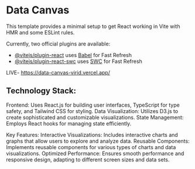 # Data Canvas

This template provides a minimal setup to get React working in Vite with HMR and some ESLint rules.

Currently, two official plugins are available:

- [@vitejs/plugin-react](https://github.com/vitejs/vite-plugin-react/blob/main/packages/plugin-react/README.md) uses [Babel](https://babeljs.io/) for Fast Refresh
- [@vitejs/plugin-react-swc](https://github.com/vitejs/vite-plugin-react-swc) uses [SWC](https://swc.rs/) for Fast Refresh


LIVE- https://data-canvas-virid.vercel.app/

## Technology Stack:
Frontend: Uses React.js for building user interfaces, TypeScript for type safety, and Tailwind CSS for styling.
Data Visualization: Utilizes D3.js to create sophisticated and customizable visualizations.
State Management: Employs React hooks for managing state efficiently.

Key Features:
Interactive Visualizations: Includes interactive charts and graphs that allow users to explore and analyze data.
Reusable Components: Implements reusable components for various types of charts and data visualizations.
Optimized Performance: Ensures smooth performance and responsive design, adapting to different screen sizes and data sets.
